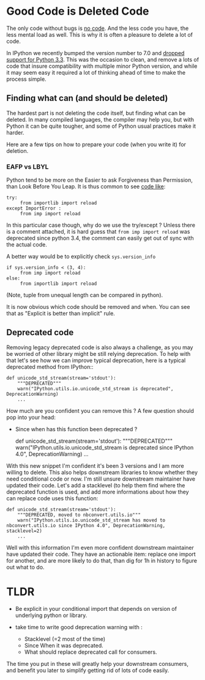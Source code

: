 <!-- 
.. title: The Pleasure of deleting code
.. slug: 34-the-pleasure-of-deleting-code.md
.. date: 2018-04-03 13:30 UTC
.. tags: python, open-source, best-practices 
.. category: 
.. link: 
.. description: 
.. type: markdown
-->

# Good Code is Deleted Code

The only code without bugs is [no
code](https://github.com/kelseyhightower/nocode). And the less code you have,
the less mental load as well. This is why it is often a pleasure to delete a lot
of code. 

In IPython we recently bumped the version number to 7.0 and [dropped support for
Python 3.3](https://github.com/ipython/ipython/pull/10833). This was the
occasion to clean, and remove a lots of code that insure compatibility with
multiple minor Python version, and while it may seem easy it required a lot of
thinking ahead of time to make the process simple. 

## Finding what can (and should be deleted)

The hardest part is not deleting the code itself, but finding what can be
deleted. In many compiled languages, the compiler may help you, but with Python
it can be quite tougher, and some of Python usual practices make it harder.

Here are a few tips on how to prepare your code (when you write it) for
deletion. 

### EAFP vs LBYL

Python tend to be more on the Easier to ask Forgiveness than Permission, than
Look Before You Leap. It is thus common to see [code like](https://github.com/ipython/ipython/issues/11068):

    try: 
         from importlib import reload 
    except ImportError : 
         from imp import reload 

In this particular case though, why do we use the try/except ? Unless there is
a comment attached, it is hard guess that `from imp import reload` was
deprecated since python 3.4, the comment can easily get out of sync with the
actual code. 

A better way would be to explicitly check `sys.version_info`

    if sys.version_info < (3, 4):
         from imp import reload 
    else:
         from importlib import reload 

(Note, tuple from unequal length can be compared in python). 

It is now obvious which code should be removed and when. You can see that as
"Explicit is better than implicit" rule. 


## Deprecated code

Removing legacy deprecated code is also always a challenge, as you may be
worried of other library might be still relying deprecation. To help with that
let's see how we can improve typical deprecation, here is a typical deprecated
method from IPython::

    def unicode_std_stream(stream='stdout'):
        """DEPRECATED"""
        warn("IPython.utils.io.unicode_std_stream is deprecated", DeprecationWarning)
        ...

How much are you confident you can remove this ? A few question should pop into
your head:
  - Since when has this function been deprecated ? 

    def unicode_std_stream(stream='stdout'):
        """DEPRECATED"""
        warn("IPython.utils.io.unicode_std_stream is deprecated since IPython 4.0", DeprecationWarning)
        ...
    

With this new snippet I'm confident it's been 3 versions and I am more willing
to delete. This also helps downstream libraries to know whether they need
conditional code or now. I'm still unsure downstream maintainer have updated
their code. Let's add a stacklevel (to help them find where the deprecated
function is used, and add more informations about how they can replace code uses
this function:


    def unicode_std_stream(stream='stdout'):
        """DEPRECATED, moved to nbconvert.utils.io"""
        warn("IPython.utils.io.unicode_std_stream has moved to nbconvert.utils.io since IPython 4.0", DeprecationWarning, stacklevel=2)
        ...

Well with this information I'm even more confident downstream maintainer have
updated their code. They have an actionable item: replace one import for
another, and are more likely to do that, than dig for 1h in history to figure
out what to do. 


# TLDR

- Be explicit in your conditional import that depends on version of underlying
python or library. 

- take time to write good deprecation warning with : 
  - Stacklevel (=2 most of the time) 
  - Since When it was deprecated.
  - What should replace deprecated call for consumers. 

The time you put in these will greatly help your downstream consumers, and
benefit you later to simplify getting rid of lots of code easily.








